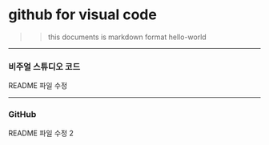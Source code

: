 # github for visual code 

>>this documents is markdown format
> hello-world


-----------------------------------

### 비주얼 스튜디오 코드

README 파일 수정 

-----------------------------------

### GitHub

README 파일 수정 2

